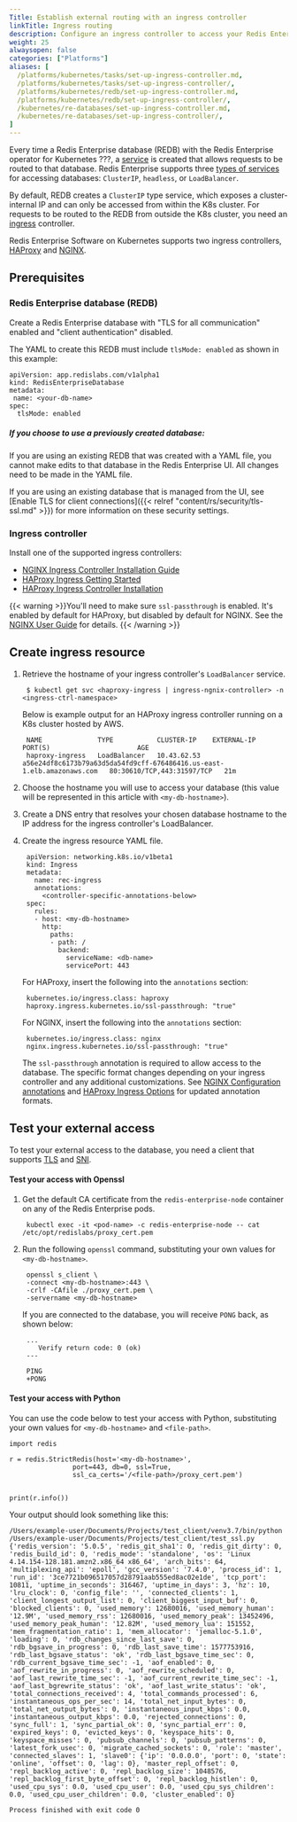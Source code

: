 ```yaml
---
Title: Establish external routing with an ingress controller
linkTitle: Ingress routing
description: Configure an ingress controller to access your Redis Enterprise databases from outside the Kubernetes cluster. 
weight: 25
alwaysopen: false
categories: ["Platforms"]
aliases: [
  /platforms/kubernetes/tasks/set-up-ingress-controller.md,
  /platforms/kubernetes/tasks/set-up-ingress-controller/,
  /platforms/kubernetes/redb/set-up-ingress-controller.md,
  /platforms/kubernetes/redb/set-up-ingress-controller/,
  /kubernetes/re-databases/set-up-ingress-controller.md,
  /kubernetes/re-databases/set-up-ingress-controller/,
]
---
```


Every time a Redis Enterprise database (REDB) with the Redis Enterprise operator for Kubernetes ???, a [service](https://kubernetes.io/docs/concepts/services-networking/service/) is created that allows requests to be routed to that database. Redis Enterprise supports three [types of services](https://kubernetes.io/docs/concepts/services-networking/service/#publishing-services-service-types) for accessing databases: `ClusterIP`, `headless`, or `LoadBalancer`.

By default, REDB creates a `ClusterIP` type service, which exposes a cluster-internal IP and can only be accessed from within the K8s cluster. For requests to be routed to the REDB from outside the K8s cluster, you need an [ingress](https://kubernetes.io/docs/concepts/services-networking/ingress/) controller.

Redis Enterprise Software on Kubernetes supports two ingress controllers, [HAProxy](https://haproxy-ingress.github.io/) and [NGINX](https://kubernetes.github.io/ingress-nginx/).

## Prerequisites

### Redis Enterprise database (REDB)

Create a Redis Enterprise database with "TLS for all communication" enabled and "client authentication" disabled.  

The YAML to create this REDB must include `tlsMode: enabled` as shown in this example:  

    apiVersion: app.redislabs.com/v1alpha1
    kind: RedisEnterpriseDatabase
    metadata:
     name: <your-db-name>
    spec:
      tlsMode: enabled  

##### If you choose to use a previously created database:  

If you are using an existing REDB that was created with a YAML file, you cannot make edits to that database in the Redis Enterprise UI. All changes need to be made in the YAML file.  

If you are using an existing database that is managed from the UI, see [Enable TLS for client connections]({{< relref "content/rs/security/tls-ssl.md" >}}) for more information on these security settings.  

### Ingress controller  

Install one of the supported ingress controllers:  

- [NGINX Ingress Controller Installation Guide](https://kubernetes.github.io/ingress-nginx/deploy/)
- [HAProxy Ingress Getting Started](https://haproxy-ingress.github.io/docs/getting-started/) 
- [HAProxy Ingress Controller Installation](https://www.haproxy.com/documentation/kubernetes/latest/installation/community/kubernetes/) 

{{< warning >}}You'll need to make sure `ssl-passthrough` is enabled. It's enabled by default for HAProxy, but disabled by default for NGINX. See the [NGINX User Guide](https://kubernetes.github.io/ingress-nginx/user-guide/tls/#ssl-passthrough) for details. {{< /warning >}}  

## Create ingress resource

1. Retrieve the hostname of your ingress controller's `LoadBalancer` service.

        $ kubectl get svc <haproxy-ingress | ingress-ngnix-controller> -n  <ingress-ctrl-namespace>

    Below is example output for an HAProxy ingress controller running on a K8s cluster hosted by AWS.  

        NAME              TYPE           CLUSTER-IP    EXTERNAL-IP                                                              PORT(S)                      AGE
        haproxy-ingress   LoadBalancer   10.43.62.53   a56e24df8c6173b79a63d5da54fd9cff-676486416.us-east-1.elb.amazonaws.com   80:30610/TCP,443:31597/TCP   21m  

1. Choose the hostname you will use to access your database (this value will be represented in this article with `<my-db-hostname>`).  

1. Create a DNS entry that resolves your chosen database hostname to the IP address for the ingress controller's LoadBalancer.  

1. Create the ingress resource YAML file.  

        apiVersion: networking.k8s.io/v1beta1
        kind: Ingress
        metadata:
          name: rec-ingress
          annotations:
            <controller-specific-annotations-below>
        spec:
          rules:
          - host: <my-db-hostname>
            http:
              paths:
              - path: /
                backend:
                  serviceName: <db-name>
                  servicePort: 443  
  
    For HAProxy, insert the following into the `annotations` section:  

        kubernetes.io/ingress.class: haproxy
        haproxy.ingress.kubernetes.io/ssl-passthrough: "true"

    For NGINX, insert the following into the `annotations` section:  

        kubernetes.io/ingress.class: nginx
        nginx.ingress.kubernetes.io/ssl-passthrough: "true"  

    The `ssl-passthrough` annotation is required to allow access to the database. The specific format changes depending on your ingress controller and any additional customizations. See [NGINX Configuration annotations](https://kubernetes.github.io/ingress-nginx/user-guide/nginx-configuration/annotations/) and [HAProxy Ingress Options](https://www.haproxy.com/documentation/kubernetes/latest/configuration/ingress/) for updated annotation formats.  

## Test your external access  

To test your external access to the database, you need a client that supports [TLS](https://en.wikipedia.org/wiki/Transport_Layer_Security) and [SNI](https://en.wikipedia.org/wiki/Server_Name_Indication).  

#### Test your access with Openssl  

1. Get the default CA certificate from the `redis-enterprise-node` container on any of the Redis Enterprise pods.  

        kubectl exec -it <pod-name> -c redis-enterprise-node -- cat /etc/opt/redislabs/proxy_cert.pem  

1. Run the following `openssl` command, substituting your own values for `<my-db-hostname>`.  

        openssl s_client \
        -connect <my-db-hostname>:443 \
        -crlf -CAfile ./proxy_cert.pem \
        -servername <my-db-hostname>  

    If you are connected to the database, you will receive `PONG` back, as shown below:  

        ...
           Verify return code: 0 (ok)
        ---

        PING 
        +PONG  

#### Test your access with Python  

You can use the code below to test your access with Python, substituting your own values for `<my-db-hostname>` and `<file-path>`.  

    import redis
    
    r = redis.StrictRedis(host='<my-db-hostname>',
                    port=443, db=0, ssl=True,
                    ssl_ca_certs='/<file-path>/proxy_cert.pem')


    print(r.info())  

Your output should look something like this:  

    /Users/example-user/Documents/Projects/test_client/venv3.7/bin/python /Users/example-user/Documents/Projects/test_client/test_ssl.py
    {'redis_version': '5.0.5', 'redis_git_sha1': 0, 'redis_git_dirty': 0, 'redis_build_id': 0, 'redis_mode': 'standalone', 'os': 'Linux 4.14.154-128.181.amzn2.x86_64 x86_64', 'arch_bits': 64, 'multiplexing_api': 'epoll', 'gcc_version': '7.4.0', 'process_id': 1, 'run_id': '3ce7721b096517057d28791aab555ed8ac02e1de', 'tcp_port': 10811, 'uptime_in_seconds': 316467, 'uptime_in_days': 3, 'hz': 10, 'lru_clock': 0, 'config_file': '', 'connected_clients': 1, 'client_longest_output_list': 0, 'client_biggest_input_buf': 0, 'blocked_clients': 0, 'used_memory': 12680016, 'used_memory_human': '12.9M', 'used_memory_rss': 12680016, 'used_memory_peak': 13452496, 'used_memory_peak_human': '12.82M', 'used_memory_lua': 151552, 'mem_fragmentation_ratio': 1, 'mem_allocator': 'jemalloc-5.1.0', 'loading': 0, 'rdb_changes_since_last_save': 0, 'rdb_bgsave_in_progress': 0, 'rdb_last_save_time': 1577753916, 'rdb_last_bgsave_status': 'ok', 'rdb_last_bgsave_time_sec': 0, 'rdb_current_bgsave_time_sec': -1, 'aof_enabled': 0, 'aof_rewrite_in_progress': 0, 'aof_rewrite_scheduled': 0, 'aof_last_rewrite_time_sec': -1, 'aof_current_rewrite_time_sec': -1, 'aof_last_bgrewrite_status': 'ok', 'aof_last_write_status': 'ok', 'total_connections_received': 4, 'total_commands_processed': 6, 'instantaneous_ops_per_sec': 14, 'total_net_input_bytes': 0, 'total_net_output_bytes': 0, 'instantaneous_input_kbps': 0.0, 'instantaneous_output_kbps': 0.0, 'rejected_connections': 0, 'sync_full': 1, 'sync_partial_ok': 0, 'sync_partial_err': 0, 'expired_keys': 0, 'evicted_keys': 0, 'keyspace_hits': 0, 'keyspace_misses': 0, 'pubsub_channels': 0, 'pubsub_patterns': 0, 'latest_fork_usec': 0, 'migrate_cached_sockets': 0, 'role': 'master', 'connected_slaves': 1, 'slave0': {'ip': '0.0.0.0', 'port': 0, 'state': 'online', 'offset': 0, 'lag': 0}, 'master_repl_offset': 0, 'repl_backlog_active': 0, 'repl_backlog_size': 1048576, 'repl_backlog_first_byte_offset': 0, 'repl_backlog_histlen': 0, 'used_cpu_sys': 0.0, 'used_cpu_user': 0.0, 'used_cpu_sys_children': 0.0, 'used_cpu_user_children': 0.0, 'cluster_enabled': 0}

    Process finished with exit code 0  

